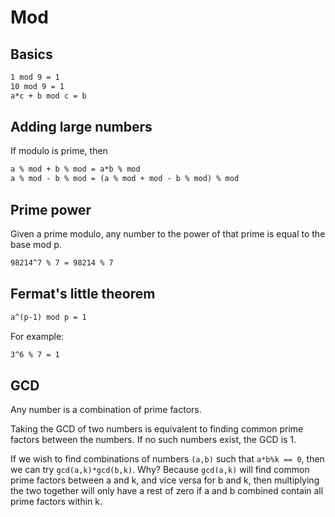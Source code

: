 # Mod

## Basics

```txt
1 mod 9 = 1
10 mod 9 = 1
a*c + b mod c = b
```

## Adding large numbers

If modulo is prime, then

```txt
a % mod + b % mod = a*b % mod
a % mod - b % mod = (a % mod + mod - b % mod) % mod
```

## Prime power

Given a prime modulo, any number to the power of that prime is equal to the base
mod p.

```txt
98214^7 % 7 = 98214 % 7
```

## Fermat's little theorem

```txt
a^(p-1) mod p = 1
```

For example:

```txt
3^6 % 7 = 1
```

## GCD

Any number is a combination of prime factors.

Taking the GCD of two numbers is equivalent to finding common prime factors
between the numbers. If no such numbers exist, the GCD is 1.

If we wish to find combinations of numbers `(a,b)` such that `a*b%k == 0`, then
we can try `gcd(a,k)*gcd(b,k)`. Why? Because `gcd(a,k)` will find common prime
factors between a and k, and vice versa for b and k, then multiplying the two
together will only have a rest of zero if a and b combined contain all prime
factors within k.
